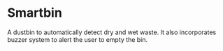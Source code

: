 # Smartbin
A dustbin to automatically detect dry and wet waste. It also incorporates buzzer system to alert the user to empty the bin.
